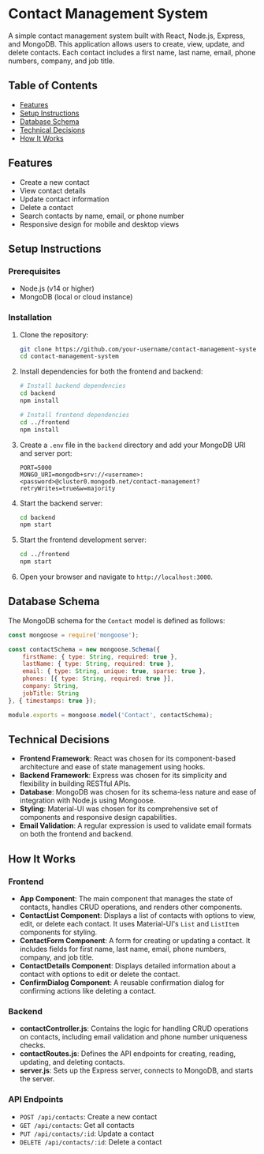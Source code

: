 # Contact Management System

A simple contact management system built with React, Node.js, Express, and MongoDB. This application allows users to create, view, update, and delete contacts. Each contact includes a first name, last name, email, phone numbers, company, and job title.

## Table of Contents

- [Features](#features)
- [Setup Instructions](#setup-instructions)
- [Database Schema](#database-schema)
- [Technical Decisions](#technical-decisions)
- [How It Works](#how-it-works)

## Features

- Create a new contact
- View contact details
- Update contact information
- Delete a contact
- Search contacts by name, email, or phone number
- Responsive design for mobile and desktop views

## Setup Instructions

### Prerequisites

- Node.js (v14 or higher)
- MongoDB (local or cloud instance)

### Installation

1. Clone the repository:

    ```sh
    git clone https://github.com/your-username/contact-management-system.git
    cd contact-management-system
    ```

2. Install dependencies for both the frontend and backend:

    ```sh
    # Install backend dependencies
    cd backend
    npm install

    # Install frontend dependencies
    cd ../frontend
    npm install
    ```

3. Create a `.env` file in the `backend` directory and add your MongoDB URI and server port:

    ```env
    PORT=5000
    MONGO_URI=mongodb+srv://<username>:<password>@cluster0.mongodb.net/contact-management?retryWrites=true&w=majority
    ```

4. Start the backend server:

    ```sh
    cd backend
    npm start
    ```

5. Start the frontend development server:

    ```sh
    cd ../frontend
    npm start
    ```

6. Open your browser and navigate to `http://localhost:3000`.

## Database Schema

The MongoDB schema for the `Contact` model is defined as follows:

```javascript
const mongoose = require('mongoose');

const contactSchema = new mongoose.Schema({
    firstName: { type: String, required: true },
    lastName: { type: String, required: true },
    email: { type: String, unique: true, sparse: true },
    phones: [{ type: String, required: true }],
    company: String,
    jobTitle: String
}, { timestamps: true });

module.exports = mongoose.model('Contact', contactSchema);

```
## Technical Decisions

- **Frontend Framework**: React was chosen for its component-based architecture and ease of state management using hooks.
- **Backend Framework**: Express was chosen for its simplicity and flexibility in building RESTful APIs.
- **Database**: MongoDB was chosen for its schema-less nature and ease of integration with Node.js using Mongoose.
- **Styling**: Material-UI was chosen for its comprehensive set of components and responsive design capabilities.
- **Email Validation**: A regular expression is used to validate email formats on both the frontend and backend.

## How It Works

### Frontend

- **App Component**: The main component that manages the state of contacts, handles CRUD operations, and renders other components.
- **ContactList Component**: Displays a list of contacts with options to view, edit, or delete each contact. It uses Material-UI's `List` and `ListItem` components for styling.
- **ContactForm Component**: A form for creating or updating a contact. It includes fields for first name, last name, email, phone numbers, company, and job title.
- **ContactDetails Component**: Displays detailed information about a contact with options to edit or delete the contact.
- **ConfirmDialog Component**: A reusable confirmation dialog for confirming actions like deleting a contact.

### Backend

- **contactController.js**: Contains the logic for handling CRUD operations on contacts, including email validation and phone number uniqueness checks.
- **contactRoutes.js**: Defines the API endpoints for creating, reading, updating, and deleting contacts.
- **server.js**: Sets up the Express server, connects to MongoDB, and starts the server.

### API Endpoints

- `POST /api/contacts`: Create a new contact
- `GET /api/contacts`: Get all contacts
- `PUT /api/contacts/:id`: Update a contact
- `DELETE /api/contacts/:id`: Delete a contact

